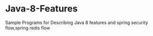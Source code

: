 # Java-8-Features
Sample Programs for Describing Java 8 features and spring security flow,spring redis flow
